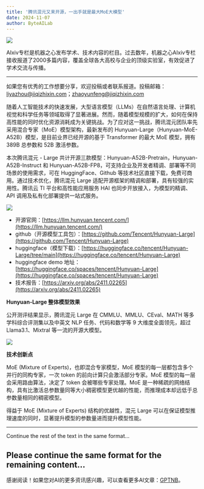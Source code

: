 ```yaml
---
title: '腾讯混元又来开源，一出手就是最大MoE大模型'
date: 2024-11-07
author: ByteAILab
---
```


![](https://image.jiqizhixin.com/uploads/editor/93edddff-5754-4dcf-a2c2-092e0c9fb9bd/640.png)

AIxiv专栏是机器之心发布学术、技术内容的栏目。过去数年，机器之心AIxiv专栏接收报道了2000多篇内容，覆盖全球各大高校与企业的顶级实验室，有效促进了学术交流与传播。

---
如果您有优秀的工作想要分享，欢迎投稿或者联系报道。投稿邮箱：liyazhou@jiqizhixin.com；zhaoyunfeng@jiqizhixin.com

随着人工智能技术的快速发展，大型语言模型（LLMs）在自然语言处理、计算机视觉和科学任务等领域取得了显著进展。然而，随着模型规模的扩大，如何在保持高性能的同时优化资源消耗成为关键挑战。为了应对这一挑战，腾讯混元团队率先采用混合专家（MoE）模型架构，最新发布的 Hunyuan-Large（Hunyuan-MoE-A52B）模型，是目前业界已经开源的基于 Transformer 的最大 MoE 模型，拥有 389B 总参数和 52B 激活参数。

本次腾讯混元 - Large 共计开源三款模型：Hunyuan-A52B-Pretrain，Hunyuan-A52B-Instruct 和 Hunyuan-A52B-FP8，可支持企业及开发者精调、部署等不同场景的使用需求，可在 HuggingFace、Github 等技术社区直接下载，免费可商用。通过技术优化，腾讯混元 Large 适配开源框架的精调和部署，具有较强的实用性。腾讯云 TI 平台和高性能应用服务 HAI 也同步开放接入，为模型的精调、API 调用及私有化部署提供一站式服务。

![](https://image.jiqizhixin.com/uploads/editor/723df067-05af-402b-8a66-ddabe0a9db60/640.png)

- 开源官网：[https://llm.hunyuan.tencent.com/](https://llm.hunyuan.tencent.com/)
- github（开源模型工具包）：[https://github.com/Tencent/Hunyuan-Large](https://github.com/Tencent/Hunyuan-Large)
- huggingface（模型下载）：[https://huggingface.co/tencent/Hunyuan-Large/tree/main](https://huggingface.co/tencent/Hunyuan-Large)
- huggingface demo 地址：[https://huggingface.co/spaces/tencent/Hunyuan-Large](https://huggingface.co/spaces/tencent/Hunyuan-Large)
- 技术报告：[https://arxiv.org/abs/2411.02265](https://arxiv.org/abs/2411.02265)

**Hunyuan-Large 整体模型效果**

公开测评结果显示，腾讯混元 Large 在 CMMLU、MMLU、CEval、MATH 等多学科综合评测集以及中英文 NLP 任务、代码和数学等 9 大维度全面领先，超过 Llama3.1、Mixtral 等一流的开源大模型。

![](https://image.jiqizhixin.com/uploads/editor/ead20f45-3601-4485-ae45-06f999da5b6d/640.png)

**技术创新点**

MoE (Mixture of Experts)，也即混合专家模型，MoE 模型的每一层都包含多个并行的同构专家，一次 token 的前向计算只会激活部分专家。MoE 模型的每一层会采用路由算法，决定了 token 会被哪些专家处理。MoE 是一种稀疏的网络结构，具有比激活总参数量同等大小稠密模型更优越的性能，而推理成本却远低于总参数量相同的稠密模型。

得益于 MoE (Mixture of Experts) 结构的优越性，混元 Large 可以在保证模型推理速度的同时，显著提升模型的参数量进而提升模型性能。

---

Continue the rest of the text in the same format...


Please continue the same format for the remaining content...
---
感谢阅读！如果您对AI的更多资讯感兴趣，可以查看更多AI文章：[GPTNB](https://gptnb.com)。
